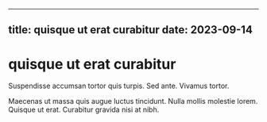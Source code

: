 
---
title: quisque ut erat curabitur
date: 2023-09-14
---
# quisque ut erat curabitur

Suspendisse accumsan tortor quis turpis. Sed ante. Vivamus tortor.

Maecenas ut massa quis augue luctus tincidunt. Nulla mollis molestie lorem. Quisque ut erat. Curabitur gravida nisi at nibh.

